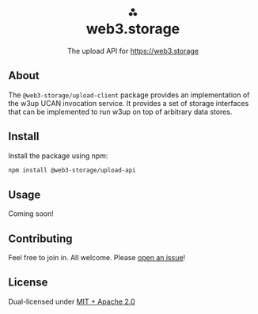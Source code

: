 <h1 align="center">⁂<br/>web3.storage</h1>
<p align="center">The upload API for <a href="https://web3.storage">https://web3.storage</a></p>

## About

The `@web3-storage/upload-client` package provides an implementation of the w3up
UCAN invocation service. It provides a set of storage interfaces that can
be implemented to run w3up on top of arbitrary data stores.

## Install

Install the package using npm:

```bash
npm install @web3-storage/upload-api
```

## Usage

Coming soon!

## Contributing

Feel free to join in. All welcome. Please [open an issue](https://github.com/web3-storage/w3up/issues)!

## License

Dual-licensed under [MIT + Apache 2.0](https://github.com/web3-storage/w3up/blob/main/license.md)

